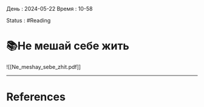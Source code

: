 День : 2024-05-22 
Время : 10-58

Status : #Reading   


# 📚Не мешай себе жить

![[Ne_meshay_sebe_zhit.pdf]]

---
# References